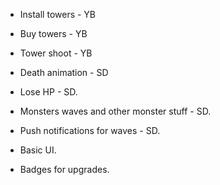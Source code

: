- Install towers - YB
- Buy towers - YB
- Tower shoot - YB
- Death animation - SD
- Lose HP - SD.
- Monsters waves and other monster stuff - SD.
- Push notifications for waves - SD.


- Basic UI.
- Badges for upgrades.
